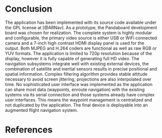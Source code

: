 # Conclusion

The application has been implemented with its source code available under the GPL license at [@ARNav].
As a prototype, the Pandaboard development board was chosen for realization.
The complete system is highly modular and configurable, the primary video source
is either USB or WiFi connected camera and a 7-inch high contrast HDMI display panel is used for the output.
Both MJPEG and H.264 coders are functional as well as raw RGB or YUV formats.
The application is limited to 720p resolution because of the display, however it is fully capable of generating full HD video.
The navigation subsystems integrate well with existing external devices, the combination of satellite and inertial sensors results in precise positional and spatial information.
Complex filtering algorithm provides stable attitude necessary to avoid screen jittering, projections are also interpolated over time.
No sophisticated user interface was implemented as the application can share most data (waypoints, enroute navigation) with the existing systems via its serial connection
and those systems already have complex user interfaces. This means the waypoint management is centralized and not duplicated by the application.
The final device is deployable into an augmented flight navigation system.

# References

